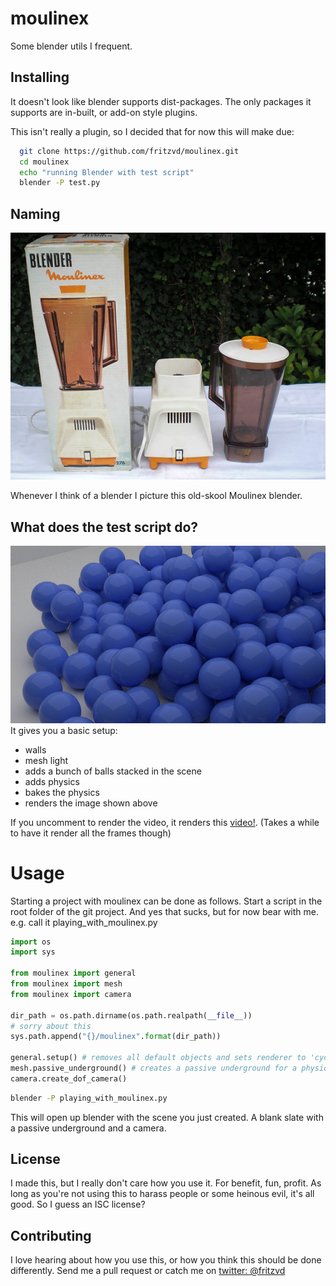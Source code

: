 # moulinex

Some blender utils I frequent.

## Installing

It doesn't look like blender supports dist-packages. The only packages it supports
are in-built, or add-on style plugins.

This isn't really a plugin, so I decided that for now this will make due:

```bash
  git clone https://github.com/fritzvd/moulinex.git
  cd moulinex
  echo "running Blender with test script"
  blender -P test.py
```

## Naming

![moulinex](doc/img/moulinex.jpg)

Whenever I think of a blender I picture this old-skool Moulinex blender.

## What does the test script do?
![test_out](doc/img/test_out.png)
It gives you a basic setup:
* walls
* mesh light
* adds a bunch of balls stacked in the scene
* adds physics
* bakes the physics
* renders the image shown above

If you uncomment to render the video, it renders this [video!](http://gfycat.com/UnderstatedBlissfulHairstreakbutterfly).
(Takes a while to have it render all the frames though)


# Usage
Starting a project with moulinex can be done as follows. Start a script in the root folder of the git project. And yes that sucks, but for now bear with me.
e.g. call it playing_with_moulinex.py

```python
import os
import sys

from moulinex import general
from moulinex import mesh
from moulinex import camera

dir_path = os.path.dirname(os.path.realpath(__file__))
# sorry about this
sys.path.append("{}/moulinex".format(dir_path))

general.setup() # removes all default objects and sets renderer to 'cycles'
mesh.passive_underground() # creates a passive underground for a physics world
camera.create_dof_camera()
```

```bash
blender -P playing_with_moulinex.py
```

This will open up blender with the scene you just created. A blank slate with a passive underground and a camera.


## License
I made this, but I really don't care how you use it. For benefit, fun, profit.
As long as you're not using this to harass people or some heinous evil, it's all
good. So I guess an ISC license?

## Contributing
I love hearing about how you use this, or how you think this should be done
differently. Send me a pull request or catch me on [twitter: @fritzvd](https://twitter.com/fritzvd)
